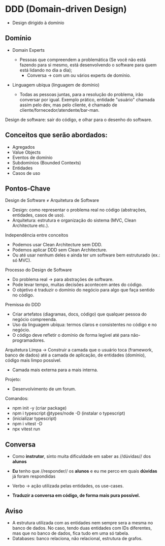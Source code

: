 # DDD (Domain-driven Design)

- Design dirigido à domínio

## Domínio

- Domain Experts
  - Pessoas que compreendem a problemática (Se você não está fazendo para si mesmo, está desenvolvendo o software para quem está lidando no dia a dia);
    - Conversa -> com um ou vários experts de domínio.

- Linguagem ubíqua (linguagem de domínio)
  - Todas as pessoas juntas, para a resolução do problema, irão conversar por igual. Exemplo prático, entidade "usuário" chamada assim pelo dev, mas pelo cliente, é chamado de cliente/fornecedor/atendente/bar-man.

Design de software: sair do código, e olhar para o desenho do software.

## Conceitos que serão abordados:
- Agregados
- Value Objects
- Eventos de domínio
- Subdomínios (Bounded Contexts)
- Entidades
- Casos de uso

## Pontos-Chave

Design de Software ≠ Arquitetura de Software
- Design: como representar o problema real no código (abstrações, entidades, casos de uso).
- Arquitetura: estrutura e organização do sistema (MVC, Clean Architecture etc.).

Independência entre conceitos
- Podemos usar Clean Architecture sem DDD.
- Podemos aplicar DDD sem Clean Architecture.
- Ou até usar nenhum deles e ainda ter um software bem estruturado (ex.: só MVC).

Processo do Design de Software
- Do problema real → para abstrações de software.
- Pode levar tempo, muitas decisões acontecem antes do código.
- O objetivo é traduzir o domínio do negócio para algo que faça sentido no código.

Premissa do DDD
- Criar artefatos (diagramas, docs, código) que qualquer pessoa do negócio compreenda.
- Uso da linguagem ubíqua: termos claros e consistentes no código e no negócio.
- O código deve refletir o domínio de forma legível até para não-programadores.

Arquitetura Limpa -> Construir a camada que o usuário toca (framework, banco de dados) até a camada de aplicação, de entidades (domínio), código mais limpo possível.
  - Camada mais externa para a mais interna.

Projeto:
  - Desenvolvimento de um forum.

Comandos:
  - npm init -y (criar package)
  - npm i typescript @types/node -D (instalar o typescript)
  -    (inicializar typescript)
  - npm i vitest -D
  - npx vitest run

## Conversa
  - Como **instrutor**, sinto muita dificuldade em saber as //dúvidas// dos **alunos**
  - **Eu** tenho que //responder// os **alunos** e eu me perco em quais **dúvidas** já foram respondidas

  - Verbo -> ação utilizada pelas entidades, os use-cases.
  - **Traduzir a conversa em código, de forma mais pura possível.**

## Aviso
- A estrutura utilizada com as entidades nem sempre sera a mesma no banco de dados. No caso, tendo duas entidades com IDs diferentes, mas que no banco de dados, fica tudo em uma só tabela.
- Databases: banco relaciona, não relacional, estrutura de grafos.
